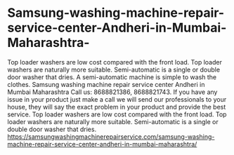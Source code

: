# Samsung-washing-machine-repair-service-center-Andheri-in-Mumbai-Maharashtra-
Top loader washers are low cost compared with the front load. Top loader washers are naturally more suitable. Semi-automatic is a single or double door washer that dries. A semi-automatic machine is simple to wash the clothes. Samsung washing machine repair service center Andheri in Mumbai Maharashtra Call us: 8688821386, 8688821743.     If you have any issue in your product just make a call we will send our professionals to your house, they will say the exact problem in your product and provide the best service. Top loader washers are low cost compared with the front load. Top loader washers are naturally more suitable. Semi-automatic is a single or double door washer that dries.  https://samsungwashingmachinerepairservice.com/samsung-washing-machine-repair-service-center-andheri-in-mumbai-maharashtra/
